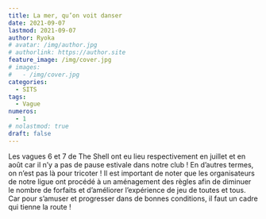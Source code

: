 ```yaml
---
title: La mer, qu’on voit danser
date: 2021-09-07
lastmod: 2021-09-07
author: Ryoka
# avatar: /img/author.jpg
# authorlink: https://author.site
feature_image: /img/cover.jpg
# images:
#   - /img/cover.jpg
categories:
  - SITS
tags:
  - Vague
numeros: 
  - 1
# nolastmod: true
draft: false
---
```


Les vagues 6 et 7 de The Shell ont eu lieu respectivement en juillet et en août car il n’y a pas de pause estivale dans notre club ! En d’autres termes, on n’est pas là pour tricoter ! Il est important de noter que les organisateurs de notre ligue ont procédé à un aménagement des règles afin de diminuer le nombre de forfaits et d’améliorer l’expérience de jeu de toutes et tous. Car pour s’amuser et progresser dans de bonnes conditions, il faut un cadre qui tienne la route !


